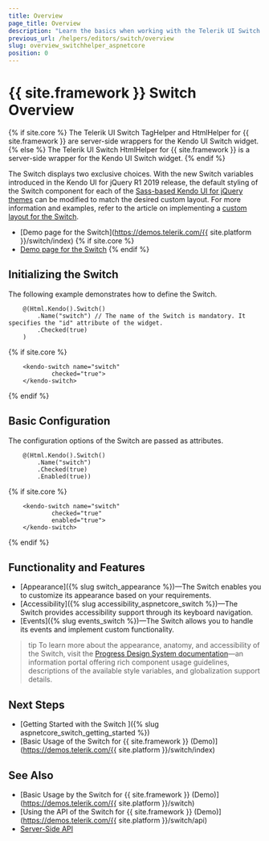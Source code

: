 ```yaml
---
title: Overview
page_title: Overview
description: "Learn the basics when working with the Telerik UI Switch for {{ site.framework }}."
previous_url: /helpers/editors/switch/overview
slug: overview_switchhelper_aspnetcore
position: 0
---
```


# {{ site.framework }} Switch Overview

{% if site.core %}
The Telerik UI Switch TagHelper and HtmlHelper for {{ site.framework }} are server-side wrappers for the Kendo UI Switch widget.
{% else %}
The Telerik UI Switch HtmlHelper for {{ site.framework }} is a server-side wrapper for the Kendo UI Switch widget.
{% endif %}

The Switch displays two exclusive choices. With the new Switch variables introduced in the Kendo UI for jQuery R1 2019 release, the default styling of the Switch component for each of the [Sass-based Kendo UI for jQuery themes](https://docs.telerik.com/kendo-ui/styles-and-layout/sass-themes) can be modified to match the desired custom layout. For more information and examples, refer to the article on implementing a [custom layout for the Switch](https://github.com/telerik/kendo-themes/wiki/Change-the-Switch-Layout).

* [Demo page for the Switch](https://demos.telerik.com/{{ site.platform }}/switch/index)
{% if site.core %}
* [Demo page for the Switch](https://demos.telerik.com/aspnet-core/switch/tag-helper)
{% endif %}

## Initializing the Switch

The following example demonstrates how to define the Switch.

```HtmlHelper
    @(Html.Kendo().Switch()
        .Name("switch") // The name of the Switch is mandatory. It specifies the "id" attribute of the widget.
        .Checked(true)
    )
```
{% if site.core %}
```TagHelper
    <kendo-switch name="switch"
            checked="true">
    </kendo-switch>
```
{% endif %}

## Basic Configuration

The configuration options of the Switch are passed as attributes.

```HtmlHelper
    @(Html.Kendo().Switch()
        .Name("switch")
        .Checked(true)
        .Enabled(true))
```
{% if site.core %}
```TagHelper
    <kendo-switch name="switch"
            checked="true"
            enabled="true">
    </kendo-switch>
```
{% endif %}

## Functionality and Features

* [Appearance]({% slug switch_appearance %})&mdash;The Switch enables you to customize its appearance based on your requirements.
* [Accessibility]({% slug accessibility_aspnetcore_switch %})&mdash;The Switch provides accessibility support through its keyboard navigation.
* [Events]({% slug events_switch %})&mdash;The Switch allows you to handle its events and implement custom functionality.

>tip To learn more about the appearance, anatomy, and accessibility of the Switch, visit the [Progress Design System documentation](https://www.telerik.com/design-system/docs/components/switch/)—an information portal offering rich component usage guidelines, descriptions of the available style variables, and globalization support details.

## Next Steps

* [Getting Started with the Switch ]({% slug aspnetcore_switch_getting_started %})
* [Basic Usage of the Switch for {{ site.framework }} (Demo)](https://demos.telerik.com/{{ site.platform }}/switch/index)

## See Also

* [Basic Usage by the Switch for {{ site.framework }} (Demo)](https://demos.telerik.com/{{ site.platform }}/switch)
* [Using the API of the Switch for {{ site.framework }} (Demo)](https://demos.telerik.com/{{ site.platform }}/switch/api)
* [Server-Side API](/api/switch)
